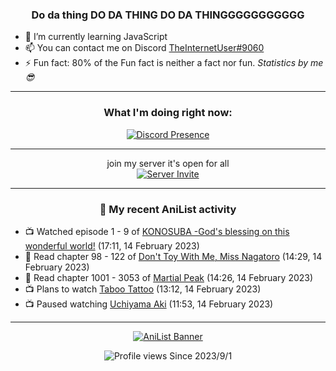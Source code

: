 <div align="center">

### Do da thing DO DA THING DO DA THINGGGGGGGGGGG
</div>

- 🌱 I’m currently learning JavaScript
- 📫 You can contact me on Discord [TheInternetUser#9060](https://discord.com/users/534117072796385300)
- ⚡ Fun fact: 80% of the Fun fact is neither a fact nor fun. _Statistics by me 😎_
<hr>

<div align="center">

### What I'm doing right now:
[![Discord Presence](https://lanyard.cnrad.dev/api/534117072796385300)](https://discord.com/users/534117072796385300)
<hr>

join my server it's open for all <br>
[![Server Invite](https://invidget.switchblade.xyz/bfYgVHxrSs)](https://discord.gg/bfYgVHxrSs)

<hr>
  
### 🌸 My recent AniList activity

</div>

<!-- ANILIST_ACTIVITY:start -->

-   📺 Watched episode 1 - 9 of [KONOSUBA -God's blessing on this wonderful world!](https://anilist.co/anime/21202) (17:11, 14 February 2023)
-   📖 Read chapter 98 - 122 of [Don't Toy With Me, Miss Nagatoro](https://anilist.co/manga/100664) (14:29, 14 February 2023)
-   📖 Read chapter 1001 - 3053 of [Martial Peak](https://anilist.co/manga/104494) (14:26, 14 February 2023)
-   📺 Plans to watch [Taboo Tattoo](https://anilist.co/anime/21031) (13:12, 14 February 2023)
-   📺 Paused watching [Uchiyama Aki](https://anilist.co/anime/3644) (11:53, 14 February 2023)

<!-- ANILIST_ACTIVITY:end -->
<hr>

<div align="center">

[![AniList Banner](https://img.anili.st/User/929966)](https://anilist.co/user/TheInternetUser)

![Profile views](https://gpvc.arturio.dev/TheInternetUse7) Since 2023/9/1

</div>
